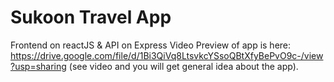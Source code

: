 # Sukoon Travel App
Frontend on reactJS & API on Express
Video Preview of app is here: https://drive.google.com/file/d/1Bi3QiVq8LtsvkcYSsoQBtXfyBePvO9c-/view?usp=sharing (see video and you will get general idea about the app).
